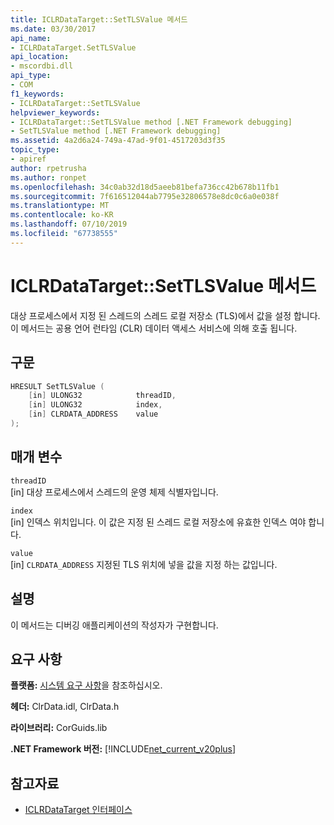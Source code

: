 ```yaml
---
title: ICLRDataTarget::SetTLSValue 메서드
ms.date: 03/30/2017
api_name:
- ICLRDataTarget.SetTLSValue
api_location:
- mscordbi.dll
api_type:
- COM
f1_keywords:
- ICLRDataTarget::SetTLSValue
helpviewer_keywords:
- ICLRDataTarget::SetTLSValue method [.NET Framework debugging]
- SetTLSValue method [.NET Framework debugging]
ms.assetid: 4a2d6a24-749a-47ad-9f01-4517203d3f35
topic_type:
- apiref
author: rpetrusha
ms.author: ronpet
ms.openlocfilehash: 34c0ab32d18d5aeeb81befa736cc42b678b11fb1
ms.sourcegitcommit: 7f616512044ab7795e32806578e8dc0c6a0e038f
ms.translationtype: MT
ms.contentlocale: ko-KR
ms.lasthandoff: 07/10/2019
ms.locfileid: "67738555"
---
```

# <a name="iclrdatatargetsettlsvalue-method"></a>ICLRDataTarget::SetTLSValue 메서드
대상 프로세스에서 지정 된 스레드의 스레드 로컬 저장소 (TLS)에서 값을 설정 합니다. 이 메서드는 공용 언어 런타임 (CLR) 데이터 액세스 서비스에 의해 호출 됩니다.  
  
## <a name="syntax"></a>구문  
  
```cpp  
HRESULT SetTLSValue (  
    [in] ULONG32            threadID,  
    [in] ULONG32            index,  
    [in] CLRDATA_ADDRESS    value  
);  
```  
  
## <a name="parameters"></a>매개 변수  
 `threadID`  
 [in] 대상 프로세스에서 스레드의 운영 체제 식별자입니다.  
  
 `index`  
 [in] 인덱스 위치입니다. 이 값은 지정 된 스레드 로컬 저장소에 유효한 인덱스 여야 합니다.  
  
 `value`  
 [in] `CLRDATA_ADDRESS` 지정된 TLS 위치에 넣을 값을 지정 하는 값입니다.  
  
## <a name="remarks"></a>설명  
 이 메서드는 디버깅 애플리케이션의 작성자가 구현합니다.  
  
## <a name="requirements"></a>요구 사항  
 **플랫폼:** [시스템 요구 사항](../../../../docs/framework/get-started/system-requirements.md)을 참조하십시오.  
  
 **헤더:** ClrData.idl, ClrData.h  
  
 **라이브러리:** CorGuids.lib  
  
 **.NET Framework 버전:** [!INCLUDE[net_current_v20plus](../../../../includes/net-current-v20plus-md.md)]  
  
## <a name="see-also"></a>참고자료

- [ICLRDataTarget 인터페이스](../../../../docs/framework/unmanaged-api/debugging/iclrdatatarget-interface.md)
